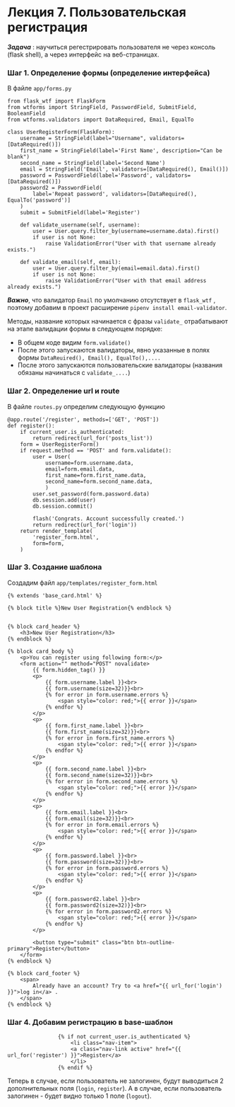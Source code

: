 # Лекция 7. Пользовательская регистрация

***Задача*** : научиться регестрировать пользователя не через консоль (flask shell), а через интерфейс на веб-страницах.

### Шаг 1. Определение формы (определение интерфейса)

В файле ```app/forms.py```
```
from flask_wtf import FlaskForm
from wtforms import StringField, PasswordField, SubmitField, BooleanField
from wtforms.validators import DataRequired, Email, EqualTo

class UserRegisterForm(FlaskForm):
    username = StringField(label="Username", validators=[DataRequired()])
    first_name = StringField(label='First Name', description="Can be blank")
    second_name = StringField(label='Second Name')
    email = StringField('Email', validators=[DataRequired(), Email()])
    password = PasswordField(label='Password', validators=[DataRequired()])
    password2 = PasswordField(
        label='Repeat password', validators=[DataRequired(), EqualTo('password')]
    )
    submit = SubmitField(label='Register')

    def validate_username(self, username):
        user = User.query.filter_by(username=username.data).first()
        if user is not None:
            raise ValidationError("User with that username already exists.")

    def validate_email(self, email):
        user = User.query.filter_by(email=email.data).first()
        if user is not None:
            raise ValidationError("User with that email address already exists.")
```

***Важно***, что валидатор ```Email``` по умолчанию отсутствует в ```flask_wtf``` , поэтому добавим в проект расширение ```pipenv install email-validator```.

Методы, название которых начинается с фразы ```validate_``` отрабатывают на этапе валидации формы в следующем порядке:
* В общем коде видим ```form.validate()```
* После этого запускаются валидаторы, явно указанные в полях формы ```DataReuired(), Email(), EqualTo(),....```
* После этого запускаются пользовательские валидаторы (названия обязаны начинаться c ```validate_....```)


### Шаг 2. Определение url и route
В файле ```routes.py``` определим следующую функцию
```
@app.route('/register', methods=['GET', 'POST'])
def register():
    if current_user.is_authenticated:
        return redirect(url_for('posts_list'))
    form = UserRegisterForm()
    if request.method == 'POST' and form.validate():
        user = User(
            username=form.username.data,
            email=form.email.data,
            first_name=form.first_name.data,
            second_name=form.second_name.data,
            )
        user.set_password(form.password.data)
        db.session.add(user)
        db.session.commit()
        
        flash('Congrats. Account successfully created.')
        return redirect(url_for('login'))
    return render_template(
        'register_form.html',
        form=form,
    )
```


### Шаг 3. Создание шаблона
Создадим файл ```app/templates/register_form.html```
```
{% extends 'base_card.html' %}

{% block title %}New User Registration{% endblock %}


{% block card_header %}
    <h3>New User Registration</h3>
{% endblock %}

{% block card_body %}
    <p>You can register using following form:</p>
    <form action="" method="POST" novalidate>
        {{ form.hidden_tag() }}
        <p>
            {{ form.username.label }}<br>
            {{ form.username(size=32)}}<br>
            {% for error in form.username.errors %}
                <span style="color: red;">{{ error }}</span>
            {% endfor %}
        </p>
        <p>
            {{ form.first_name.label }}<br>
            {{ form.first_name(size=32)}}<br>
            {% for error in form.first_name.errors %}
                <span style="color: red;">{{ error }}</span>
            {% endfor %}
        </p>
        <p>
            {{ form.second_name.label }}<br>
            {{ form.second_name(size=32)}}<br>
            {% for error in form.second_name.errors %}
                <span style="color: red;">{{ error }}</span>
            {% endfor %}
        </p>
        <p>
            {{ form.email.label }}<br>
            {{ form.email(size=32)}}<br>
            {% for error in form.email.errors %}
                <span style="color: red;">{{ error }}</span>
            {% endfor %}
        </p>
        <p>
            {{ form.password.label }}<br>
            {{ form.password(size=32)}}<br>
            {% for error in form.password.errors %}
                <span style="color: red;">{{ error }}</span>
            {% endfor %}
        </p>
        <p>
            {{ form.password2.label }}<br>
            {{ form.password2(size=32)}}<br>
            {% for error in form.password2.errors %}
                <span style="color: red;">{{ error }}</span>
            {% endfor %}
        </p>

        <button type="submit" class="btn btn-outline-primary">Register</button>
    </form>
{% endblock %}

{% block card_footer %}
    <span>
        Already have an account? Try to <a href="{{ url_for('login') }}">log in</a> .
    </span>
{% endblock %}
```

### Шаг 4. Добавим регистрацию в base-шаблон
```
                {% if not current_user.is_authenticated %}
                    <li class="nav-item">
                    <a class="nav-link active" href="{{ url_for('register') }}">Register</a>
                    </li>
                {% endif %}
```

Теперь в случае, если пользователь не залогинен, будут выводиться 2 дополнительных поля (```login```, ```register```). А в случае, если пользователь залогинен - будет видно только 1 поле (```logout```).